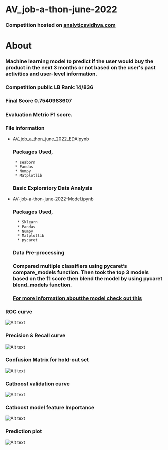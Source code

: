 # AV_job-a-thon-june-2022


### Competition hosted on <a href="https://datahack.analyticsvidhya.com/contest/job-a-thon-june-2022/#About"> analyticsvidhya.com </a>

# About

### Machine learning model to predict if the user would buy the product in the next 3 months or not based on the user's past activities and user-level information.


### Competition public LB Rank:14/836

### Final Score 0.7540983607

### Evaluation Metric F1 score.

### File information

 * AV_job_a_thon_june_2022_EDAipynb
    ### Packages Used,
        * seaborn
        * Pandas
        * Numpy
        * Matplotlib
    ### Basic Exploratory Data Analysis
    
    
    
* AV-job-a-thon-june-2022-Model.ipynb
    ### Packages Used,
        * Sklearn
        * Pandas
        * Numpy
        * Matplotlib
        * pycaret
       
     ### Data Pre-processing        
     ### Compared multiple classifiers using pycaret’s compare_models function. Then took the top 3 models based on the f1              score then blend the model by using pycaret blend_models function. 
     ### [For more information aboutthe model check out this](https://github.com/hariprasath-v/AV_job-a-thon-june-2022/blob/main/AV_job-a-thon-june-2022-Approach.pdf)
     

### ROC curve
![Alt text](https://github.com/hariprasath-v/AV_job-a-thon-june-2022/blob/main/Voting%20classifier%20ROC%20curve.png)

### Precision & Recall curve
![Alt text](https://github.com/hariprasath-v/AV_job-a-thon-june-2022/blob/main/Voting%20classifier%20precision%20recall%20curve.png)

### Confusion Matrix for hold-out set
![Alt text](https://github.com/hariprasath-v/AV_job-a-thon-june-2022/blob/main/Voting%20classifier%20holdout%20set%20%20confusion%20matrix.png)

### Catboost validation curve
![Alt text](https://github.com/hariprasath-v/AV_job-a-thon-june-2022/blob/main/Catboost%20validation%20curve.png)

### Catboost model feature Importance
![Alt text](https://github.com/hariprasath-v/AV_job-a-thon-june-2022/blob/main/Feature%20%20Importance%20catboost%20model.png)

### Prediction plot
![Alt text](https://github.com/hariprasath-v/AV_job-a-thon-june-2022/blob/main/Prediction%20plot.png)



     





